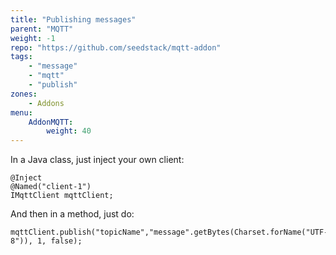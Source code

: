```yaml
---
title: "Publishing messages"
parent: "MQTT"
weight: -1
repo: "https://github.com/seedstack/mqtt-addon"
tags:
    - "message"
    - "mqtt"
    - "publish"
zones:
    - Addons
menu:
    AddonMQTT:
        weight: 40
---
```


 
In a Java class, just inject your own client:

    @Inject
    @Named("client-1")
    IMqttClient mqttClient;
 
 And then in a method, just do:

	mqttClient.publish("topicName","message".getBytes(Charset.forName("UTF-8")), 1, false);
 
 
